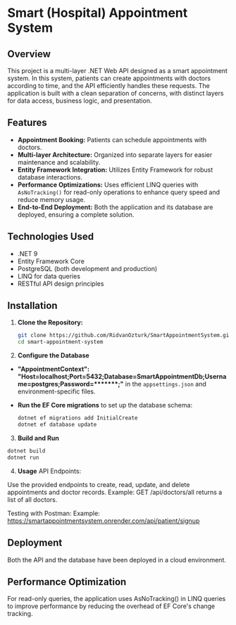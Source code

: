 # Smart (Hospital) Appointment System

## Overview

This project is a multi-layer .NET Web API designed as a smart appointment system. In this system, patients can create appointments with doctors according to time, and the API efficiently handles these requests.
The application is built with a clean separation of concerns, with distinct layers for data access, business logic, and presentation.

## Features

- **Appointment Booking:** Patients can schedule appointments with doctors.
- **Multi-layer Architecture:** Organized into separate layers for easier maintenance and scalability.
- **Entity Framework Integration:** Utilizes Entity Framework for robust database interactions.
- **Performance Optimizations:** Uses efficient LINQ queries with `AsNoTracking()` for read-only operations to enhance query speed and reduce memory usage.
- **End-to-End Deployment:** Both the application and its database are deployed, ensuring a complete solution.

## Technologies Used

- .NET 9
- Entity Framework Core
- PostgreSQL (both development and production)
- LINQ for data queries
- RESTful API design principles

## Installation

1. **Clone the Repository:**

   ```bash
   git clone https://github.com/RidvanOzturk/SmartAppointmentSystem.git
   cd smart-appointment-system
   
2. **Configure the Database**

- **"AppointmentContext": "Host=localhost;Port=5432;Database=SmartAppointmentDb;Username=postgres;Password=*******;"** in the `appsettings.json` and environment-specific files.
- **Run the EF Core migrations** to set up the database schema:

  ```bash
  dotnet ef migrations add InitialCreate
  dotnet ef database update
  ```
  
 3. **Build and Run**

  ```bash
  dotnet build
  dotnet run
  ```

 4. **Usage**
  API Endpoints:

Use the provided endpoints to create, read, update, and delete appointments and doctor records.
Example: GET /api/doctors/all returns a list of all doctors.

Testing with Postman:
Example: https://smartappointmentsystem.onrender.com/api/patient/signup

## Deployment
Both the API and the database have been deployed in a cloud environment. 

## Performance Optimization
For read-only queries, the application uses AsNoTracking() in LINQ queries to improve performance by reducing the overhead of EF Core's change tracking.



